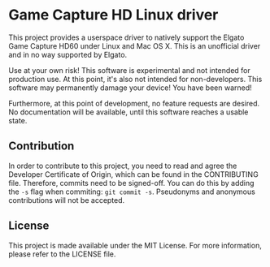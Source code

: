# Game Capture HD Linux driver

This project provides a userspace driver to natively support the Elgato Game
Capture HD60 under Linux and Mac OS X. This is an unofficial driver and in no
way supported by Elgato.

Use at your own risk! This software is experimental and not intended for
production use. At this point, it's also not intended for non-developers. This
software may permanently damage your device! You have been warned!

Furthermore, at this point of development, no feature requests are desired. No
documentation will be available, until this software reaches a usable state.


## Contribution

In order to contribute to this project, you need to read and agree the Developer
Certificate of Origin, which can be found in the CONTRIBUTING file. Therefore,
commits need to be signed-off. You can do this by adding the `-s` flag when
commiting: `git commit -s`. Pseudonyms and anonymous contributions will not be
accepted.


## License

This project is made available under the MIT License. For more information,
please refer to the LICENSE file.
